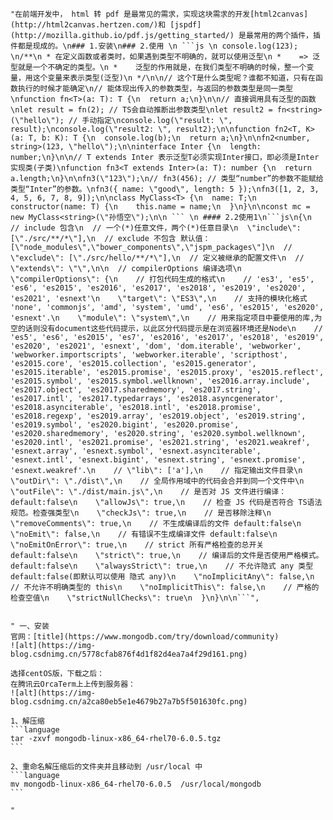     "在前端开发中， html 转 pdf 是最常见的需求，实现这块需求的开发[html2canvas](http://html2canvas.hertzen.com/)和 [jspdf](http://mozilla.github.io/pdf.js/getting_started/) 是最常用的两个插件，插件都是现成的。\n### 1.安装\n### 2.使用 \n ```js \n console.log(123); \n/**\n * 在定义函数或者类时，如果遇到类型不明确的，就可以使用泛型\n *    => 泛型就是一个不确定的类型。\n *    泛型的作用就是，在我们类型不明确的时候，整一个变量，用这个变量来表示类型(泛型)\n */\n\n// 这个T是什么类型呢？谁都不知道，只有在函数执行的时候才能确定\n// 能体现出传入的参数类型，与返回的参数类型是同一类型\nfunction fn<T>(a: T): T {\n  return a;\n}\n\n// 直接调用具有泛型的函数\nlet result = fn(2); // TS会自动推断出参数类型\nlet result2 = fn<string>(\"hello\"); // 手动指定\nconsole.log(\"result: \", result);\nconsole.log(\"result2: \", result2);\n\nfunction fn2<T, K>(a: T, b: K): T {\n  console.log(b);\n  return a;\n}\n\nfn2<number, string>(123, \"hello\");\n\ninterface Inter {\n  length: number;\n}\n\n// T extends Inter 表示泛型T必须实现Inter接口，即必须是Inter实现类(子类)\nfunction fn3<T extends Inter>(a: T): number {\n  return a.length;\n}\n\nfn3(\"123\");\n// fn3(456); // 类型“number”的参数不能赋给类型“Inter”的参数。\nfn3({ name: \"good\", length: 5 });\nfn3([1, 2, 3, 4, 5, 6, 7, 8, 9]);\n\nclass MyClass<T> {\n  name: T;\n  constructor(name: T) {\n    this.name = name;\n  }\n}\n\nconst mc = new MyClass<string>(\"孙悟空\");\n\n ``` \n #### 2.2使用1\n```js\n{\n  // include 包含\n  // 一个(*)任意文件，两个(*)任意目录\n  \"include\": [\"./src/**/*\"],\n  // exclude 不包含 默认值：[\"node_modules\",\"bower_components\",\"jspm_packages\"]\n  // \"exclude\": [\"./src/hello/**/*\"],\n  // 定义被继承的配置文件\n  // \"extends\": \"\",\n\n  // compilerOptions 编译选项\n  \"compilerOptions\": {\n    // 打包代码生成的格式\n    // 'es3', 'es5', 'es6', 'es2015', 'es2016', 'es2017', 'es2018', 'es2019', 'es2020', 'es2021', 'esnext'\n    \"target\": \"ES3\",\n    // 支持的模块化格式 'none', 'commonjs', 'amd', 'system', 'umd', 'es6', 'es2015', 'es2020', 'esnext'.\n    \"module\": \"system\",\n    // 用来指定项目中要使用的库,为空的话则没有document这些代码提示，以此区分代码提示是在浏览器环境还是Node\n    // 'es5', 'es6', 'es2015', 'es7', 'es2016', 'es2017', 'es2018', 'es2019', 'es2020', 'es2021', 'esnext', 'dom', 'dom.iterable', 'webworker', 'webworker.importscripts', 'webworker.iterable', 'scripthost', 'es2015.core', 'es2015.collection', 'es2015.generator', 'es2015.iterable', 'es2015.promise', 'es2015.proxy', 'es2015.reflect', 'es2015.symbol', 'es2015.symbol.wellknown', 'es2016.array.include', 'es2017.object', 'es2017.sharedmemory', 'es2017.string', 'es2017.intl', 'es2017.typedarrays', 'es2018.asyncgenerator', 'es2018.asynciterable', 'es2018.intl', 'es2018.promise', 'es2018.regexp', 'es2019.array', 'es2019.object', 'es2019.string', 'es2019.symbol', 'es2020.bigint', 'es2020.promise', 'es2020.sharedmemory', 'es2020.string', 'es2020.symbol.wellknown', 'es2020.intl', 'es2021.promise', 'es2021.string', 'es2021.weakref', 'esnext.array', 'esnext.symbol', 'esnext.asynciterable', 'esnext.intl', 'esnext.bigint', 'esnext.string', 'esnext.promise', 'esnext.weakref'.\n    // \"lib\": ['a'],\n    // 指定输出文件目录\n    \"outDir\": \"./dist\",\n    // 全局作用域中的代码会合并到同一个文件中\n    \"outFile\": \"./dist/main.js\",\n    // 是否对 JS 文件进行编译：default:false\n    \"allowJs\": true,\n    // 检查 JS 代码是否符合 TS语法规范。检查强类型\n    \"checkJs\": true,\n    // 是否移除注释\n    \"removeComments\": true,\n    // 不生成编译后的文件 default:false\n    \"noEmit\": false,\n    // 有错误不生成编译文件 default:false\n    \"noEmitOnError\": true,\n    // strict 所有严格检查的总开关 default:false\n    \"strict\": true,\n    // 编译后的文件是否使用严格模式。 default:false\n    \"alwaysStrict\": true,\n    // 不允许隐式 any 类型 default:false(即默认可以使用 隐式 any)\n    \"noImplicitAny\": false,\n    // 不允许不明确类型的 this\n    \"noImplicitThis\": false,\n    // 严格的检查空值\n    \"strictNullChecks\": true\n  }\n}\n\n```",


    " 一、安装
    官网：[title](https://www.mongodb.com/try/download/community)
    ![alt](https://img-blog.csdnimg.cn/5778cfab876f4d1f82d4ea7a4f29d161.png)

    选择centOS版，下载之后：
    在腾讯云OrcaTerm上上传到服务器：
    ![alt](https://img-blog.csdnimg.cn/a2ca80eb5e1e4679b27a7b5f501630fc.png)

    1、解压缩
    ```language
    tar -zxvf mongodb-linux-x86_64-rhel70-6.0.5.tgz 
    ```

    2、重命名解压缩后的文件夹并且移动到 /usr/local 中
    ```language
    mv mongodb-linux-x86_64-rhel70-6.0.5  /usr/local/mongodb
    ```

    "